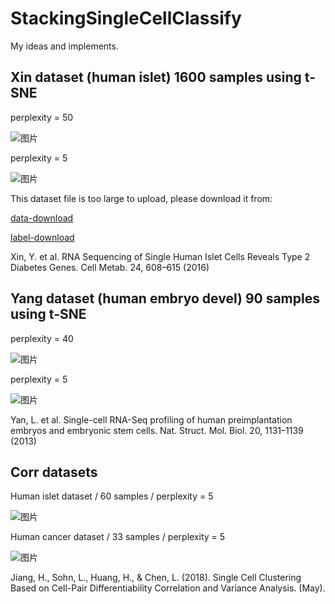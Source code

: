 # StackingSingleCellClassify

My ideas and implements.

## Xin dataset (human islet) 1600 samples using t-SNE

perplexity = 50

![图片](pics/xin_human_islet_perp50.png)

perplexity = 5

![图片](pics/xin_human_islet_perp5.png)

This dataset file is too large to upload, please download it from:

[data-download](https://www.ncbi.nlm.nih.gov/geo/download/?acc=GSE81608&format=file&file=GSE81608%5Fhuman%5Fislets%5Frpkm%2Etxt%2Egz)

[label-download](https://s3.amazonaws.com/scrnaseq-public-datasets/manual-data/xin/human_islet_cell_identity.txt)

Xin, Y. et al. RNA Sequencing of Single Human Islet Cells Reveals Type 2 Diabetes Genes. Cell Metab. 24, 608–615 (2016)

## Yang dataset (human embryo devel) 90 samples using t-SNE

perplexity = 40

![图片](pics/yang_human_embryo_devel_perp40.png)

perplexity = 5

![图片](pics/yang_human_embryo_devel_perp5.png)

Yan, L. et al. Single-cell RNA-Seq profiling of human preimplantation embryos and embryonic stem cells. Nat. Struct. Mol. Biol. 20, 1131–1139 (2013)

## Corr datasets

Human islet dataset / 60 samples / perplexity = 5

![图片](pics/corr_islet_perp5.png)

Human cancer dataset / 33 samples / perplexity = 5

![图片](pics/corr_hcancer_perp5.png)

Jiang, H., Sohn, L., Huang, H., & Chen, L. (2018). Single Cell Clustering Based on Cell-Pair Differentiability Correlation and Variance Analysis. (May).